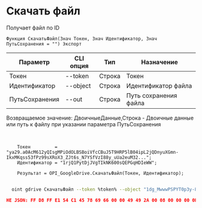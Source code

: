 ﻿---
sidebar_position: 6
---

# Скачать файл
 Получает файл по ID



`Функция СкачатьФайл(Знач Токен, Знач Идентификатор, Знач ПутьСохранения = "") Экспорт`

  | Параметр | CLI опция | Тип | Назначение |
  |-|-|-|-|
  | Токен | --token | Строка | Токен |
  | Идентификатор | --object | Строка | Идентификатор файла |
  | ПутьСохранения | --out | Строка | Путь сохранения файла |

  
  Возвращаемое значение:   ДвоичныеДанные,Строка - Двоичные данные или путь к файлу при указании параметра ПутьСохранения

<br/>




```bsl title="Пример кода"
    Токен         = "ya29.a0AcM612yQIsgMPiOdOLBSBoiVfcCBuJ5T9HRP5lB04ipL2jQDnyuXGmn-IkxMKqss53fPz99sXRoX3_ZJt6s_N7YSfVzI88y_uUa2euM32...";
    Идентификатор = "1rjQ1PytDjJVgTIkNK600sQEPGqHDIeWW";

    Результат = OPI_GoogleDrive.СкачатьФайл(Токен, Идентификатор);
```



```sh title="Пример команды CLI"
    
  oint gdrive СкачатьФайл --token %token% --object "1dg_MwwwPSPYT0p3y-8dvGWoapbwaaaaa" --out %out%

```

```json title="Результат"
НЕ JSON: FF D8 FF E1 54 C1 45 78 69 66 00 00 49 49 2A 00 08 00 00 00 0B 00 0E 01 02 00 20 00 00 00 92 00 00 00 0F 01 02 00 05 00 00 00 B2 00 00 00 10 01 02 00 07 00 00 00 B8 00 00 00 12 01 03 00 01 00…
```
